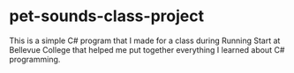 # pet-sounds-class-project
This is a simple C# program that I made for a class during Running Start at Bellevue College that helped me put together everything I learned about C# programming.
